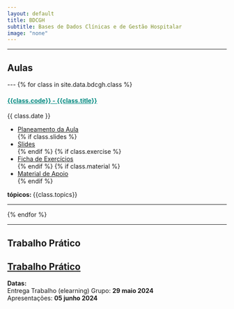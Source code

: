 ```yaml
---
layout: default
title: BDCGH
subtitle: Bases de Dados Clínicas e de Gestão Hospitalar
image: "none"
---
```


---
<h2> <i class="fa fa-file-o"></i> Aulas </h2>
---
{% for class in site.data.bdcgh.class %}

<h4> <span style="color: #048A81; text-decoration: underline;">{{class.code}} - {{class.title}}</span></h4>
<i class="fa fa-calendar"></i> {{ class.date }} 
<ul>
    <li> <a href="{{ class.plan }}" target='_blank'> Planeamento da Aula </a></li>
    {% if class.slides %} 
        <li> <a href="{{ class.slides }}" target='_blank'> Slides </a> </li>
    {% endif %}
    {% if class.exercise %} 
        <li> <a href="{{ class.exercise }}" target='_blank'> Ficha de Exercícios </a> </li>
    {% endif %}
    {% if class.material %} 
        <li> <a href="{{ class.material }}" target='_blank'> Material de Apoio </a> </li>
    {% endif %}
</ul>  
<strong> tópicos: </strong> {{class.topics}} 

---
{% endfor %}

---
<h2> Trabalho Prático </h2>
<h2> <i class="fa fa-hand-paper-o"></i> <a href="../../data/bdcgh/bdcgh_trabPrat.pdf" target="_blank"> Trabalho Prático </a></h2> 
<p> <i class="fa fa-calendar"></i> <strong> Datas: </strong> <br>
Entrega Trabalho (elearning) Grupo: <strong> 29 maio 2024 </strong> <br>
Apresentações: <strong> 05 junho 2024 </strong> <br>
